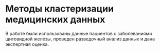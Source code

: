 # Методы кластеризации медицинских данных

В работе были использованы данные пациентов с заболеваниями щитовидной железы, проведен разведочный анализ данных и дана экспертная оценка.
